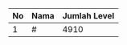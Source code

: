 | No | Nama            | Jumlah Level |
|----|-----------------|--------------|
| 1  | #    |    4910        |
